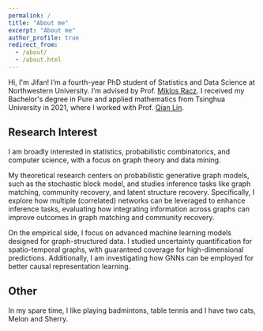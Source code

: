 ```yaml
---
permalink: /
title: "About me"
excerpt: "About me"
author_profile: true
redirect_from: 
  - /about/
  - /about.html
---
```


Hi, I'm Jifan!
I’m a fourth-year PhD student of Statistics and Data Science at Northwestern University. I’m advised by Prof. [Miklos Racz](https://racz.statistics.northwestern.edu/). I received my Bachelor's degree in Pure and applied mathematics from Tsinghua University in 2021, where I worked with Prof. [Qian Lin](https://sites.google.com/site/qianlincd/). 

Research Interest
------


I am broadly interested in statistics, probabilistic combinatorics, and computer science, with a  focus on graph theory and data mining. 

My theoretical research centers on probabilistic generative graph models, such as the stochastic block model, and studies inference tasks like graph matching, community recovery, and latent structure recovery. Specifically, I explore how multiple (correlated) networks can be leveraged to enhance inference tasks, evaluating how integrating information across graphs can improve outcomes in graph matching and community recovery.

On the empirical side, I focus on advanced machine learning models designed for graph-structured data. I studied uncertainty quantification for spatio-temporal graphs, with guaranteed coverage for high-dimensional predictions. Additionally, I am investigating how GNNs can be employed for better causal representation learning.



Other
------
In my spare time, I like playing badmintons, table tennis and I have two cats, Melon and Sherry. 





